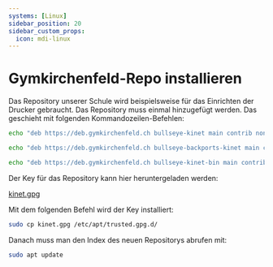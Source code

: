 ```yaml
---
systems: [Linux]
sidebar_position: 20
sidebar_custom_props:
  icon: mdi-linux
---
```


# Gymkirchenfeld-Repo installieren



Das Repository unserer Schule wird beispielsweise für das Einrichten der Drucker gebraucht. Das Repository muss einmal hinzugefügt werden. Das geschieht mit folgenden Kommandozeilen-Befehlen:

``` bash
echo "deb https://deb.gymkirchenfeld.ch bullseye-kinet main contrib non-free" | sudo tee /etc/apt/sources.list.d/kinet.list
```
``` bash
echo "deb https://deb.gymkirchenfeld.ch bullseye-backports-kinet main contrib non-free" | sudo tee -a /etc/apt/sources.list.d/kinet.list
```
``` bash
echo "deb https://deb.gymkirchenfeld.ch bullseye-kinet-bin main contrib non-free" | sudo tee -a /etc/apt/sources.list.d/kinet.list
```

Der Key für das Repository kann hier heruntergeladen werden:

[kinet.gpg](https://media.mygymer.ch/debian/kinet.gpg)

Mit dem folgenden Befehl wird der Key installiert:

``` bash
sudo cp kinet.gpg /etc/apt/trusted.gpg.d/
```

Danach muss man den Index des neuen Repositorys abrufen mit:

``` bash
sudo apt update
```